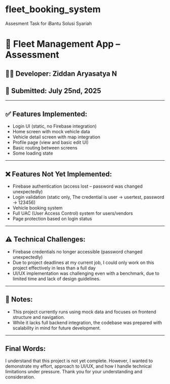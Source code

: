 # fleet_booking_system
Assesment Task for iBantu Solusi Syariah

# 🚗 Fleet Management App – Assessment

## 👨‍💻 Developer: Ziddan Aryasatya N  
## 📅 Submitted: July 25nd, 2025

---

## ✅ Features Implemented:
- Login UI (static, no Firebase integration)
- Home screen with mock vehicle data
- Vehicle detail screen with map integration
- Profile page (view and basic edit UI)
- Basic routing between screens
- Some loading state

---

## ❌ Features Not Yet Implemented:
- Firebase authentication (access lost – password was changed unexpectedly)
- Login validation (static only, The credential is user -> usertest, password -> 123456)
- Vehicle booking system
- Full UAC (User Access Control) system for users/vendors
- Page protection based on login status

---

## ⚠️ Technical Challenges:
- Firebase credentials no longer accessible (password changed unexpectedly)
- Due to project deadlines at my current job, I could only work on this project effectively in less than a full day
- UI/UX implementation was challenging even with a benchmark, due to limited time and lack of design guidelines.

---

## 📌 Notes:
- This project currently runs using mock data and focuses on frontend structure and navigation.
- While it lacks full backend integration, the codebase was prepared with scalability in mind for future development.

---

##  Final Words:
I understand that this project is not yet complete. However, I wanted to demonstrate my effort, approach to UI/UX, and how I handle technical limitations under pressure. Thank you for your understanding and consideration.
